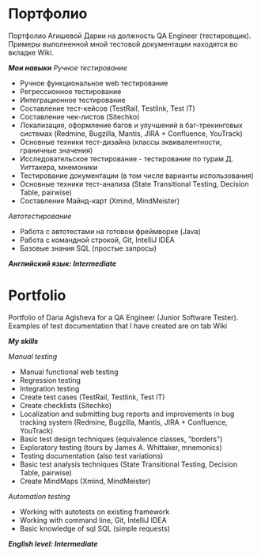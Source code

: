 # Портфолио
Портфолио Агишевой Дарии на должность QA Engineer (тестировщик). Примеры выполненной мной тестовой документации находятся во вкладке Wiki.

_**Мои навыки**_
_Ручное тестирование_
- Ручное функциональное web тестирование
- Регрессионное тестирование
- Интеграционное тестирование
- Составление тест-кейсов (TestRail, Testlink, Test IT)
- Составление чек-листов (Sitechko)
- Локализация, оформление багов и улучшений в баг-трекинговых системах (Redmine, Bugzilla, Mantis, JIRA + Confluence, YouTrack)
- Основные техники тест-дизайна (классы эквивалентности, граничные значения)
- Исследовательское тестирование - тестирование по турам Д. Уиттакера, мнемоники
- Тестирование документации (в том числе варианты использования)
- Основные техники тест-анализа (State Transitional Testing, Decision Table, pairwise)
- Составление Майнд-карт (Xmind, MindMeister)

_Автотестирование_
- Работа с автотестами на готовом фреймворке (Java)
- Работа с командной строкой, Git, IntelliJ IDEA
- Базовые знания SQL (простые запросы)

_**Английский язык: Intermediate**_


# Portfolio

Portfolio of Daria Agisheva for a QA Engineer (Junior Software Tester). Examples of test documentation that I have created are on tab Wiki

_**My skills**_

_Manual testing_
- Manual functional web testing
- Regression testing
- Integration testing
- Create test cases (TestRail, Testlink, Test IT)
- Create checklists (Sitechko)
- Localization and submitting bug reports and improvements in bug tracking system (Redmine, Bugzilla, Mantis, JIRA + Confluence, YouTrack)
- Basic test design techniques (equivalence classes, "borders")
- Exploratory testing (tours by James A. Whittaker, mnemonics)
- Testing documentation (also test variations)
- Basic test analysis techniques (State Transitional Testing, Decision Table, pairwise)
- Create MindMaps (Xmind, MindMeister)

_Automation testing_
- Working with autotests on existing framework
- Working with command line, Git, IntelliJ IDEA
- Basic knowledge of sql SQL (simple requests)


 _**English level: Intermediate**_


